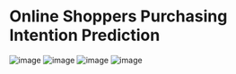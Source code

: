 # Online Shoppers Purchasing Intention Prediction
![image](https://github.com/user-attachments/assets/493e86be-c686-40d1-89e7-253c047044c4)
![image](https://github.com/user-attachments/assets/88c54981-eb96-4859-85b0-a1bf4b135085)
![image](https://github.com/user-attachments/assets/3ba21f98-df4c-4fd7-a73a-267f95151eea)
![image](https://github.com/user-attachments/assets/9c01b3b8-5bcb-4c6e-9155-f623a13c245d)

